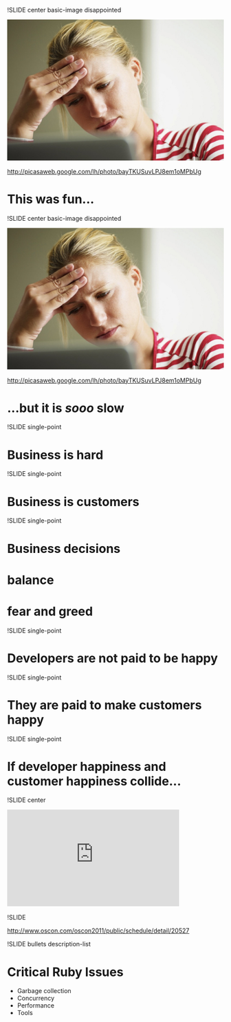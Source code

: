 !SLIDE center basic-image disappointed

![disappointed](disappointed.jpg)

http://picasaweb.google.com/lh/photo/bayTKUSuvLPJ8em1oMPbUg

# This was fun...

!SLIDE center basic-image disappointed

![disappointed](disappointed.jpg)

http://picasaweb.google.com/lh/photo/bayTKUSuvLPJ8em1oMPbUg

# ...but it is _sooo_ slow

!SLIDE single-point

# Business is hard

!SLIDE single-point

# Business is customers

!SLIDE single-point

# Business decisions
# balance
# fear and greed

!SLIDE single-point

# Developers are not paid to be happy

!SLIDE single-point

# They are paid to make customers happy

!SLIDE single-point

# If developer happiness and customer happiness collide...

!SLIDE center

<iframe src="http://player.vimeo.com/video/29993216?title=0&amp;byline=0&amp;portrait=0" width="400" height="225" frameborder="0"></iframe>

!SLIDE

http://www.oscon.com/oscon2011/public/schedule/detail/20527

!SLIDE bullets description-list

# Critical Ruby Issues

* Garbage collection
* Concurrency
* Performance
* Tools
